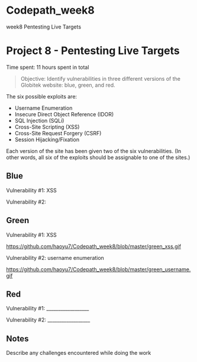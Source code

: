 # Codepath_week8
week8 Pentesting Live Targets

# Project 8 - Pentesting Live Targets

Time spent: 11 hours spent in total

> Objective: Identify vulnerabilities in three different versions of the Globitek website: blue, green, and red.

The six possible exploits are:
* Username Enumeration
* Insecure Direct Object Reference (IDOR)
* SQL Injection (SQLi)
* Cross-Site Scripting (XSS)
* Cross-Site Request Forgery (CSRF)
* Session Hijacking/Fixation

Each version of the site has been given two of the six vulnerabilities. (In other words, all six of the exploits should be assignable to one of the sites.)

## Blue

Vulnerability #1: XSS



Vulnerability #2: 


## Green

Vulnerability #1: XSS

https://github.com/haoyu7/Codepath_week8/blob/master/green_xss.gif


Vulnerability #2: username enumeration

https://github.com/haoyu7/Codepath_week8/blob/master/green_username.gif


## Red

Vulnerability #1: __________________

Vulnerability #2: __________________


## Notes

Describe any challenges encountered while doing the work

